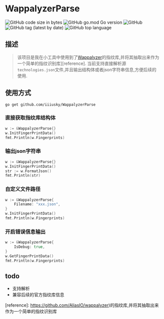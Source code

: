 # WappalyzerParse
![GitHub code size in bytes](https://img.shields.io/github/languages/code-size/iiiusky/WappalyzerParse)
![GitHub go.mod Go version](https://img.shields.io/github/go-mod/go-version/iiiusky/WappalyzerParse)
![GitHub](https://img.shields.io/github/license/iiiusky/WappalyzerParse)
![GitHub tag (latest by date)](https://img.shields.io/github/v/tag/iiiusky/WappalyzerParse)
![GitHub top language](https://img.shields.io/github/languages/top/iiiusky/WappalyzerParse)
## 描述
> 该项目是我在小工具中使用到了[Wappalyzer](https://github.com/AliasIO/wappalyzer)的指纹库,并将其抽取出来作为一个简单的指纹识别库][reference].
> 当前支持直接解析源`technologies.json`文件,并且输出结构体或者json字符串信息,方便后续的使用.

## 使用方式
```
go get github.com/iiiusky/WappalyzerParse
```

### 直接获取指纹库结构体

```go
w := &WappalyzerParse{}
w.InitFingerPrintData()
fmt.Println(w.Fingerprints)
```

### 输出json字符串
```go
w := &WappalyzerParse{}
w.InitFingerPrintData()
str := w.FormatJson()
fmt.Println(str)
```

### 自定义文件路径
```go
w := &WappalyzerParse{
    Filename: "xxx.json",
}
w.InitFingerPrintData()
fmt.Println(w.Fingerprints)
```

### 开启错误信息输出

```go
w := &WappalyzerParse{
    IsDebug: true,
}
w.GetFingerPrintData()
fmt.Println(w.Fingerprints)
```

## todo
- 支持解析
- 兼容后续的官方指纹库信息

[reference]: https://github.com/AliasIO/wappalyzer)的指纹库,并将其抽取出来作为一个简单的指纹识别库